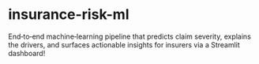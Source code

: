 # insurance-risk-ml
End‑to‑end machine‑learning pipeline that predicts claim severity, explains the drivers, and surfaces actionable insights for insurers via a Streamlit dashboard!
